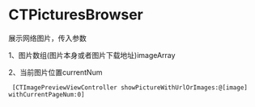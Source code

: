 # CTPicturesBrowser


 展示网络图片，传入参数
 
 1、图片数组(图片本身或者图片下载地址)imageArray

 2、当前图片位置currentNum
 

     [CTImagePreviewViewController showPictureWithUrlOrImages:@[image] withCurrentPageNum:0]

